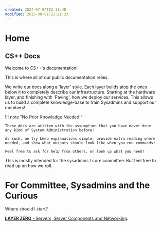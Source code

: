 ```yaml
---
created: 2024-07-04T23:11:48
modified: 2025-08-01T21:21:33
---
```


# Home

## CS++ Docs

Welcome to CS++'s documentation!

This is where all of our public documentation relies.

We write our docs along a 'layer' style. Each layer builds atop the ones below it to completely describe our infrastructure. Starting at the hardware layer, and finishing with 'Paving', how we deploy our services. This allows us to build a complete knowledge-base to train Sysadmins and support our members!

!!! note "No Prior Knowledge Needed!"

	These docs are written with the assumption that you have never done any kind of System Administration before!

	As such, we try keep explanations simple, provide extra reading where needed, and show what outputs should look like when you run commands!

	Feel free to ask for help from others, or look up what you need!

This is mostly intended for the sysadmins / core committee. But feel free to read up on how we roll.

# For Committee, Sysadmins and the Curious

Where should I start?

[**LAYER ZERO** - Servers, Server Components and Networking](layer-zero/index.md).
